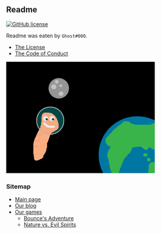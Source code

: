## Readme

[![GitHub license](https://img.shields.io/github/license/VitalikLevin/VitalikLevin.github.io)](https://github.com/VitalikLevin/VitalikLevin.github.io/blob/master/LICENSE.txt)

Readme was eaten by ```Ghost#000```.

- [The License](/LICENSE.txt)
- [The Code of Conduct](/CODE_OF_CONDUCT.md)

![Worm in Space](files/images/open-graph.png)

### Sitemap

- [Main page](https://vitaliklevin.github.io/)
- [Our blog](https://vitaliklevin.github.io/blog/)
- [Our games](https://vitaliklevin.github.io/games)
  - [Bounce's Adventure](https://vitaliklevin.github.io/games/bsa/)
  - [Nature vs. Evil Spirits](https://vitaliklevin.github.io/games/nves/)
